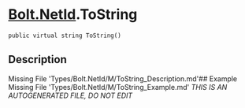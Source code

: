 # [Bolt.NetId](Types/Bolt.NetId.md).ToString
`public virtual string ToString()`
## Description
Missing File 'Types/Bolt.NetId/M/ToString_Description.md'## Example
Missing File 'Types/Bolt.NetId/M/ToString_Example.md'
*THIS IS AN AUTOGENERATED FILE, DO NOT EDIT*
